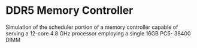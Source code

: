# DDR5 Memory Controller
Simulation of the scheduler portion of a memory controller capable of serving a 12-core 4.8 GHz processor employing a single 16GB PC5- 38400 DIMM
